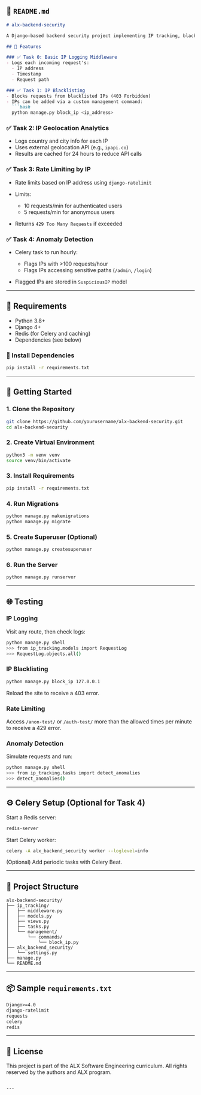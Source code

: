 ## 📘 `README.md`

````markdown
# alx-backend-security

A Django-based backend security project implementing IP tracking, blacklisting, geolocation analytics, rate limiting, and anomaly detection.

## 🚀 Features

### ✅ Task 0: Basic IP Logging Middleware
- Logs each incoming request's:
  - IP address
  - Timestamp
  - Request path

### ✅ Task 1: IP Blacklisting
- Blocks requests from blacklisted IPs (403 Forbidden)
- IPs can be added via a custom management command:
  ```bash
  python manage.py block_ip <ip_address>
````

### ✅ Task 2: IP Geolocation Analytics

* Logs country and city info for each IP
* Uses external geolocation API (e.g., `ipapi.co`)
* Results are cached for 24 hours to reduce API calls

### ✅ Task 3: Rate Limiting by IP

* Rate limits based on IP address using `django-ratelimit`
* Limits:

  * 10 requests/min for authenticated users
  * 5 requests/min for anonymous users
* Returns `429 Too Many Requests` if exceeded

### ✅ Task 4: Anomaly Detection

* Celery task to run hourly:

  * Flags IPs with >100 requests/hour
  * Flags IPs accessing sensitive paths (`/admin`, `/login`)
* Flagged IPs are stored in `SuspiciousIP` model

---

## 🧰 Requirements

* Python 3.8+
* Django 4+
* Redis (for Celery and caching)
* Dependencies (see below)

### 🔌 Install Dependencies

```bash
pip install -r requirements.txt
```

---

## 🏁 Getting Started

### 1. Clone the Repository

```bash
git clone https://github.com/yourusername/alx-backend-security.git
cd alx-backend-security
```

### 2. Create Virtual Environment

```bash
python3 -m venv venv
source venv/bin/activate
```

### 3. Install Requirements

```bash
pip install -r requirements.txt
```

### 4. Run Migrations

```bash
python manage.py makemigrations
python manage.py migrate
```

### 5. Create Superuser (Optional)

```bash
python manage.py createsuperuser
```

### 6. Run the Server

```bash
python manage.py runserver
```

---

## 🌐 Testing

### IP Logging

Visit any route, then check logs:

```bash
python manage.py shell
>>> from ip_tracking.models import RequestLog
>>> RequestLog.objects.all()
```

### IP Blacklisting

```bash
python manage.py block_ip 127.0.0.1
```

Reload the site to receive a 403 error.

### Rate Limiting

Access `/anon-test/` or `/auth-test/` more than the allowed times per minute to receive a 429 error.

### Anomaly Detection

Simulate requests and run:

```bash
python manage.py shell
>>> from ip_tracking.tasks import detect_anomalies
>>> detect_anomalies()
```

---

## ⚙️ Celery Setup (Optional for Task 4)

Start a Redis server:

```bash
redis-server
```

Start Celery worker:

```bash
celery -A alx_backend_security worker --loglevel=info
```

(Optional) Add periodic tasks with Celery Beat.

---

## 📂 Project Structure

```
alx-backend-security/
├── ip_tracking/
│   ├── middleware.py
│   ├── models.py
│   ├── views.py
│   ├── tasks.py
│   └── management/
│       └── commands/
│           └── block_ip.py
├── alx_backend_security/
│   └── settings.py
├── manage.py
└── README.md
```

---

## 📦 Sample `requirements.txt`

```txt
Django>=4.0
django-ratelimit
requests
celery
redis
```

---

## 📜 License

This project is part of the ALX Software Engineering curriculum. All rights reserved by the authors and ALX program.

```

---

